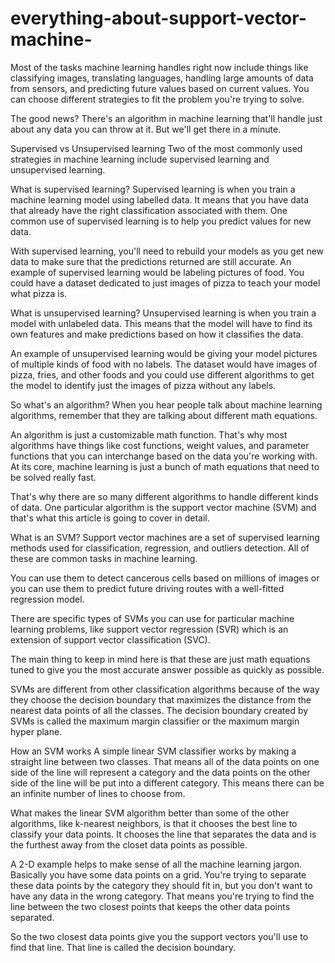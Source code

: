 # everything-about-support-vector-machine-
Most of the tasks machine learning handles right now include things like classifying images, translating languages, handling large amounts of data from sensors, and predicting future values based on current values. You can choose different strategies to fit the problem you're trying to solve.

The good news? There's an algorithm in machine learning that'll handle just about any data you can throw at it. But we'll get there in a minute.

Supervised vs Unsupervised learning
Two of the most commonly used strategies in machine learning include supervised learning and unsupervised learning.

What is supervised learning?
Supervised learning is when you train a machine learning model using labelled data. It means that you have data that already have the right classification associated with them. One common use of supervised learning is to help you predict values for new data.

With supervised learning, you'll need to rebuild your models as you get new data to make sure that the predictions returned are still accurate. An example of supervised learning would be labeling pictures of food. You could have a dataset dedicated to just images of pizza to teach your model what pizza is.

What is unsupervised learning?
Unsupervised learning is when you train a model with unlabeled data. This means that the model will have to find its own features and make predictions based on how it classifies the data.

An example of unsupervised learning would be giving your model pictures of multiple kinds of food with no labels. The dataset would have images of pizza, fries, and other foods and you could use different algorithms to get the model to identify just the images of pizza without any labels.

So what's an algorithm?
When you hear people talk about machine learning algorithms, remember that they are talking about different math equations.

An algorithm is just a customizable math function. That's why most algorithms have things like cost functions, weight values, and parameter functions that you can interchange based on the data you're working with. At its core, machine learning is just a bunch of math equations that need to be solved really fast.

That's why there are so many different algorithms to handle different kinds of data. One particular algorithm is the support vector machine (SVM) and that's what this article is going to cover in detail.

What is an SVM?
Support vector machines are a set of supervised learning methods used for classification, regression, and outliers detection. All of these are common tasks in machine learning.

You can use them to detect cancerous cells based on millions of images or you can use them to predict future driving routes with a well-fitted regression model.

There are specific types of SVMs you can use for particular machine learning problems, like support vector regression (SVR) which is an extension of support vector classification (SVC).

The main thing to keep in mind here is that these are just math equations tuned to give you the most accurate answer possible as quickly as possible.

SVMs are different from other classification algorithms because of the way they choose the decision boundary that maximizes the distance from the nearest data points of all the classes. The decision boundary created by SVMs is called the maximum margin classifier or the maximum margin hyper plane.

How an SVM works
A simple linear SVM classifier works by making a straight line between two classes. That means all of the data points on one side of the line will represent a category and the data points on the other side of the line will be put into a different category. This means there can be an infinite number of lines to choose from.

What makes the linear SVM algorithm better than some of the other algorithms, like k-nearest neighbors, is that it chooses the best line to classify your data points. It chooses the line that separates the data and is the furthest away from the closet data points as possible.

A 2-D example helps to make sense of all the machine learning jargon. Basically you have some data points on a grid. You're trying to separate these data points by the category they should fit in, but you don't want to have any data in the wrong category. That means you're trying to find the line between the two closest points that keeps the other data points separated.

So the two closest data points give you the support vectors you'll use to find that line. That line is called the decision boundary.

